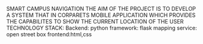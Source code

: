 SMART CAMPUS NAVIGATION 
THE  AIM OF THE PROJECT IS TO DEVELOP A SYSTEM THAT IN CORPARETS MOBILE APPLICATION WHICH PROVIDES THE CAPABILITES TO SHOW THE CURRENT LOCATION OF THE USER
TECHNOLOGY STACK:
      Backend: python
      framework: flask
      mapping service: open street box
      frontend:html,css
      
